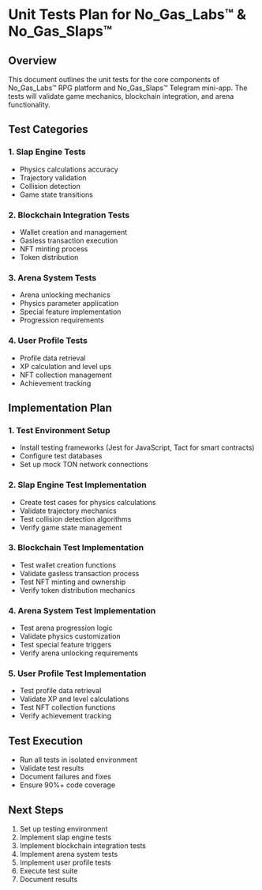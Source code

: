 # Unit Tests Plan for No_Gas_Labs™ & No_Gas_Slaps™

## Overview
This document outlines the unit tests for the core components of No_Gas_Labs™ RPG platform and No_Gas_Slaps™ Telegram mini-app. The tests will validate game mechanics, blockchain integration, and arena functionality.

## Test Categories

### 1. Slap Engine Tests
- Physics calculations accuracy
- Trajectory validation
- Collision detection
- Game state transitions

### 2. Blockchain Integration Tests
- Wallet creation and management
- Gasless transaction execution
- NFT minting process
- Token distribution

### 3. Arena System Tests
- Arena unlocking mechanics
- Physics parameter application
- Special feature implementation
- Progression requirements

### 4. User Profile Tests
- Profile data retrieval
- XP calculation and level ups
- NFT collection management
- Achievement tracking

## Implementation Plan

### 1. Test Environment Setup
- Install testing frameworks (Jest for JavaScript, Tact for smart contracts)
- Configure test databases
- Set up mock TON network connections

### 2. Slap Engine Test Implementation
- Create test cases for physics calculations
- Validate trajectory mechanics
- Test collision detection algorithms
- Verify game state management

### 3. Blockchain Test Implementation
- Test wallet creation functions
- Validate gasless transaction process
- Test NFT minting and ownership
- Verify token distribution mechanics

### 4. Arena System Test Implementation
- Test arena progression logic
- Validate physics customization
- Test special feature triggers
- Verify arena unlocking requirements

### 5. User Profile Test Implementation
- Test profile data retrieval
- Validate XP and level calculations
- Test NFT collection functions
- Verify achievement tracking

## Test Execution
- Run all tests in isolated environment
- Validate test results
- Document failures and fixes
- Ensure 90%+ code coverage

## Next Steps
1. Set up testing environment
2. Implement slap engine tests
3. Implement blockchain integration tests
4. Implement arena system tests
5. Implement user profile tests
6. Execute test suite
7. Document results